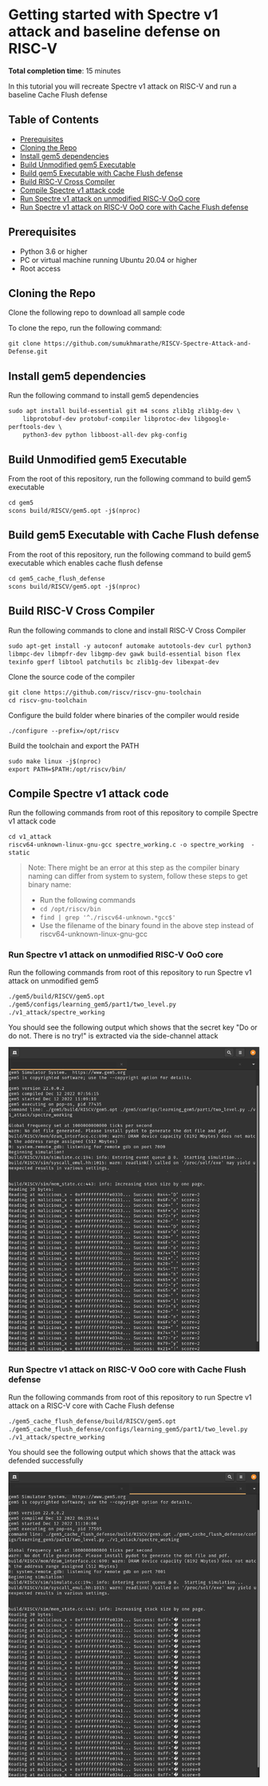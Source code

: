 # Getting started with Spectre v1 attack and baseline defense on RISC-V
**Total completion time**:  15 minutes

In this tutorial you will recreate Spectre v1 attack on RISC-V and run a baseline Cache Flush defense

## Table of Contents

* [Prerequisites](#prerequisites)
* [Cloning the Repo](#cloning-the-repo)
* [Install gem5 dependencies](#install-gem5-dependencies)
* [Build Unmodified gem5 Executable](#build-unmodified-gem5-executable)
* [Build gem5 Executable with Cache Flush defense](#build-gem5-executable-with-cache-flush-defense)
* [Build RISC-V Cross Compiler](#build-risc-v-cross-compiler)
* [Compile Spectre v1 attack code](#compile-spectre-v1-attack-code)
* [Run Spectre v1 attack on unmodified RISC-V OoO core](#run-spectre-v1-attack-on-unmodified-risc-v-ooo-core)
* [Run Spectre v1 attack on RISC-V OoO core with Cache Flush defense](#run-spectre-v1-attack-on-risc-v-ooo-core-with-cache-flush-defense)

## Prerequisites

* Python 3.6 or higher
* PC or virtual machine running Ubuntu 20.04 or higher
* Root access

## Cloning the Repo
Clone the following repo to download all sample code

To clone the repo, run the following command:

```shell
git clone https://github.com/sumukhmarathe/RISCV-Spectre-Attack-and-Defense.git
```

## Install gem5 dependencies
Run the following command to install gem5 dependencies

```shell
sudo apt install build-essential git m4 scons zlib1g zlib1g-dev \
    libprotobuf-dev protobuf-compiler libprotoc-dev libgoogle-perftools-dev \
    python3-dev python libboost-all-dev pkg-config
```

## Build Unmodified gem5 Executable
From the root of this repository, run the following command to build gem5 executable

```shell
cd gem5
scons build/RISCV/gem5.opt -j$(nproc)
```

## Build gem5 Executable with Cache Flush defense
From the root of this repository, run the following command to build gem5 executable which enables cache flush defense

```shell
cd gem5_cache_flush_defense
scons build/RISCV/gem5.opt -j$(nproc)
```

## Build RISC-V Cross Compiler
Run the following commands to clone and install RISC-V Cross Compiler

```shell
sudo apt-get install -y autoconf automake autotools-dev curl python3 libmpc-dev libmpfr-dev libgmp-dev gawk build-essential bison flex texinfo gperf libtool patchutils bc zlib1g-dev libexpat-dev
```

Clone the source code of the compiler
```shell
git clone https://github.com/riscv/riscv-gnu-toolchain
cd riscv-gnu-toolchain
```

Configure the build folder where binaries of the compiler would reside
```shell
./configure --prefix=/opt/riscv
```

Build the toolchain and export the PATH
```shell
sudo make linux -j$(nproc)
export PATH=$PATH:/opt/riscv/bin/
```

## Compile Spectre v1 attack code
Run the following commands from root of this repository to compile Spectre v1 attack code

```shell
cd v1_attack
riscv64-unknown-linux-gnu-gcc spectre_working.c -o spectre_working  -static
```
> Note: There might be an error at this step as the compiler binary naming can differ from system to system, follow these steps to get binary name:
> * Run the following commands
> * ``` cd /opt/riscv/bin ```
> * ``` find | grep '^./riscv64-unknown.*gcc$' ```
> * Use the filename of the binary found in the above step instead of riscv64-unknown-linux-gnu-gcc

### Run Spectre v1 attack on unmodified RISC-V OoO core
Run the following commands from root of this repository to run Spectre v1 attack on unmodified gem5

```shell
./gem5/build/RISCV/gem5.opt ./gem5/configs/learning_gem5/part1/two_level.py ./v1_attack/spectre_working
```
You should see the following output which shows that the secret key "Do or do not. There is no try!" is extracted via the side-channel attack

![Spectre Attack working](docs/media/spectre_working.png)
### Run Spectre v1 attack on RISC-V OoO core with Cache Flush defense
Run the following commands from root of this repository to run Spectre v1 attack on a RISC-V core with Cache Flush defense

```shell
./gem5_cache_flush_defense/build/RISCV/gem5.opt ./gem5_cache_flush_defense/configs/learning_gem5/part1/two_level.py ./v1_attack/spectre_working
```

You should see the following output which shows that the attack was defended successfully

![Spectre Attack defended succesfully](docs/media/spectre_defense.png)
